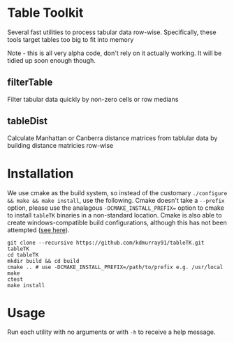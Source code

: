 Table Toolkit
=============

Several fast utilities to process tabular data row-wise. Specifically, these
tools target tables too big to fit into memory

Note - this is all very alpha code, don't rely on it actually working. It will
be tidied up soon enough though.

filterTable
-----------

Filter tabular data quickly by non-zero cells or row medians


tableDist
---------

Calculate Manhattan or Canberra distance matrices from tablular data by building
distance matricies row-wise


Installation
============

We use cmake as the build system, so instead of the customary
`./configure && make && make install`, use the following. Cmake doesn't take a
`--prefix` option, please use the analagous `-DCMAKE_INSTALL_PREFIX=` option to
cmake to install `tableTK` binaries in a non-standard location. Cmake is also
able to create windows-compatible build configurations, although this has not
been attempted ([see here](http://www.cmake.org/cmake/help/runningcmake.html)).

    git clone --recursive https://github.com/kdmurray91/tableTK.git tableTK
    cd tableTK
    mkdir build && cd build
    cmake .. # use -DCMAKE_INSTALL_PREFIX=/path/to/prefix e.g. /usr/local
    make
    ctest
    make install



Usage
=====

Run each utility with no arguments or with `-h` to receive a help message.
